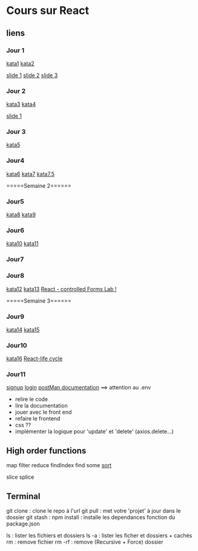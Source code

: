 # Cours sur React

## liens 

### Jour 1

[kata1](https://www.codewars.com/kata/coding-meetup-number-1-higher-order-functions-series-count-the-number-of-javascript-developers-coming-from-europe)
[kata2](https://www.codewars.com/kata/coding-meetup-number-2-higher-order-functions-series-greet-developers)

[slide 1](https://docs.google.com/presentation/d/1WMQdl3zCTFjcv24R7rzCjWLLX9UIAvwXEVeOAxWNESg/edit?usp=share_link)
[slide 2](https://docs.google.com/presentation/d/1SyYXkyabcDl34cBXWvXI8ux9bVZATVUm3wRX1-AKUys/edit?usp=share_link)
[slide 3](https://docs.google.com/presentation/d/1fM5f4sxfRr2AClOYeA4g1r_cQFw3a-Z80RtoM7t06YQ/edit?usp=share_link)

### Jour 2

[kata3](https://www.codewars.com/kata/coding-meetup-number-3-higher-order-functions-series-is-ruby-coming)
[kata4](https://www.codewars.com/kata/coding-meetup-number-4-higher-order-functions-series-find-the-first-python-developer)

[slide 1](https://docs.google.com/presentation/d/1sx6vcaEntJk9ZTly5LjOtLe83ivt6oGnB36TgdOGrY4/edit?usp=share_link)


### Jour 3

[kata5](https://www.codewars.com/kata/coding-meetup-number-6-higher-order-functions-series-can-they-code-in-the-same-language)


### Jour4

[kata6](https://www.codewars.com/kata/coding-meetup-number-12-higher-order-functions-series-find-github-admins)
[kata7](https://www.codewars.com/kata/coding-meetup-number-11-higher-order-functions-series-find-the-average-age)
[kata7.5](https://www.codewars.com/kata/filter-coffee)

=====Semaine 2======

### Jour5
[kata8](https://www.codewars.com/kata/coding-meetup-number-7-higher-order-functions-series-find-the-most-senior-developer)
[kata9](https://www.codewars.com/kata/coding-meetup-number-9-higher-order-functions-series-is-the-meetup-age-diverse)

### Jour6
[kata10](https://www.codewars.com/kata/coding-meetup-number-10-higher-order-functions-series-create-usernames)
[kata11](https://www.codewars.com/kata/coding-meetup-number-13-higher-order-functions-series-is-the-meetup-language-diverse)

### Jour7


### Jour8
[kata12](https://www.codewars.com/kata/coding-meetup-number-5-higher-order-functions-series-prepare-the-count-of-languages)
[kata13](https://www.codewars.com/kata/coding-meetup-number-8-higher-order-functions-series-will-all-continents-be-represented)
[React - controlled Forms ](https://docs.google.com/presentation/d/1nZeJFyPumNrGZG6AUsfyqF8QZVFl5J1Y9cdUOXrDB8k/edit?usp=sharing)
[Lab ! ](https://github.com/ross-u/lab-react-ironnutrition)

=====Semaine 3======

### Jour9
[kata14](https://www.codewars.com/kata/583952fbc23341c7180002fd)
[kata15](https://www.codewars.com/kata/54e6533c92449cc251001667/train/javascript)

### Jour10
[kata16](https://www.codewars.com/kata/583a8bde28019d615a000035)
[React-life cycle](https://docs.google.com/presentation/d/1_GFC5Pf3717klTrPVtxLT2WtqNQ8XeFYH_J2v7ppjdk/edit?usp=sharing)

### Jour11
[signup](https://todo-konexio.herokuapp.com/users/signup)
[login](https://todo-konexio.herokuapp.com/users/login)
[postMan documentation](https://documenter.getpostman.com/view/17233522/2s935iv7C6)
==> attention au .env
- relire le code
- lire la documentation
- jouer avec le front end
- refaire le frontend
- css ??
- implémenter la logique pour 'update' et 'delete' (axios.delete...)


## High order functions
map
filter
reduce
findIndex
find 
some
[sort](https://in.pinterest.com/pin/javascript-difference-between-sort-sortfunctionabreturn-ab-and-sortfunctionab-stack-overflow-diffe--127578601932176070/)


slice
splice

## Terminal 

git clone <url>: clone le repo à l'url 
git pull : met votre 'projet' à jour dans le dossier
git stash : 
npm install : installe les dependances fonction du package.json

ls : lister les fichiers et dossiers
ls -a : lister les ficher et dossiers + cachés
rm <fichier> : remove fichier
rm -rf <dossier> : remove (Recursive + Force) dossier